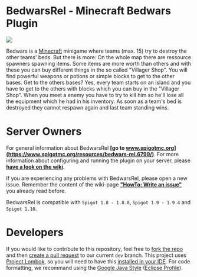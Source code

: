 # BedwarsRel - Minecraft Bedwars Plugin
![](https://github.com/Yannici/bedwars-reloaded/blob/master/logo.png)

Bedwars is a [Minecraft](http://www.minecraft.net) minigame where teams (max. 15) try to destroy the other teams' beds. But there is more: On the whole map there are ressource spawners spawning items. Some items are more worth than others and with these you can buy different things in the so called "Villager Shop". You will find powerful weapons or potions or simple blocks to get to the other bases. Get to the others bases? Yes, every team starts on an island and you have to get to the others with blocks which you can buy in the "Villager Shop". When you meet a enemy you have to try to kill him so he'll lose all the equipment which he had in his inventory. As soon as a team's bed is destroyed they cannot respawn again and last team standing wins.

# Server Owners
For general information about BedwarsRel **[go to www.spigotmc.org](https://www.spigotmc.org/resources/bedwars-rel.6799/)**. For more information about configuring and running the plugin on your server, please **[have a look on the wiki](https://github.com/Yannici/bedwars-reloaded/wiki)**.

If you are experiencing any problems with BedwarsRel, please open a new issue. Remember the content of the wiki-page **["HowTo: Write an issue"](https://github.com/Yannici/bedwars-reloaded/wiki/HowTo:-Write-an-Issue)** you already read before.

BedwarsRel is compatible with `Spigot 1.8 - 1.8.8`, `Spigot 1.9 - 1.9.4` and `Spigot 1.10`.

# Developers
If you would like to contribute to this repository, feel free to [fork the repo](https://help.github.com/articles/fork-a-repo/) and then [create a pull request](https://help.github.com/articles/creating-a-pull-request/) to our current `dev` branch. This project uses [Project Lombok](https://projectlombok.org), so you will need to have this [installed in your IDE](https://projectlombok.org/download.html). For code formatting, we recommand using the [Google Java Style](https://google.github.io/styleguide/javaguide.html) ([Eclipse Profile](https://raw.githubusercontent.com/google/styleguide/gh-pages/eclipse-java-google-style.xml)).
